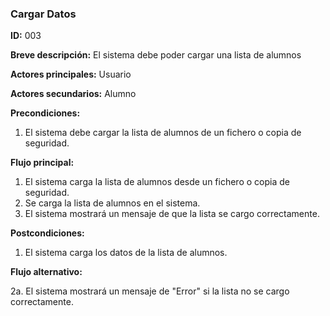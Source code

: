 ### **Cargar Datos**

**ID:** 003

**Breve descripción:** El sistema debe poder cargar una lista de alumnos

**Actores principales:** Usuario

**Actores secundarios:** Alumno


**Precondiciones:**

 1. El sistema debe cargar la lista de alumnos de un fichero o copia de seguridad.
  
 **Flujo principal:**

  1. El sistema carga la lista de alumnos desde un fichero o copia de seguridad.
  2. Se carga la lista de alumnos en el sistema.
  3. El sistema mostrará un mensaje de que la lista se cargo correctamente.

**Postcondiciones:**

 1. El sistema carga los datos de la lista de alumnos.

 **Flujo alternativo:**
 
 2a. El sistema mostrará un mensaje de "Error" si la lista no se cargo correctamente.
